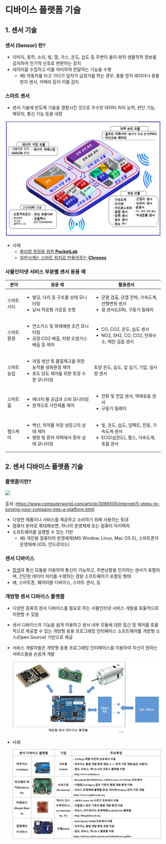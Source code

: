 # 디바이스 플랫폼 기술

## 1. 센서 기술

### 센서 (Sensor) 란?
- 이미지, 동작, 소리, 빛, 열, 가스, 온도, 습도 등 주변의 물리·화학·생물학적 정보를 감지하여 전기적 신호로 변환하는 장치
- 데이터를 수집하고 이를 처리하여 전달하는 기능을 수행
	- 예) 자동차를 타고 가다가 앞차가 급정거를 하는 경우, 충돌 방지 레이더나 충돌 방지 센서, 카메라 등이 이를 감지

### 스마트 센서
- 센서 기술에 반도체 기술을 결합시킨 것으로 우수한 데이터 처리 능력, 판단 기능, 메모리, 통신 기능 등을 내장

<img src=images/smart-sensor.png width=600>

- 사례
	- [물리량 측정을 위한 **PocketLab**](https://m.post.naver.com/viewer/postView.nhn?volumeNo=5511139&memberNo=29546687&vType=VERTICAL) 
	- [일반시계는 스마트 워치로 만들어주는 **Chronos**](https://wearchronos.com/)

### 사물인터넷 서비스 부분별 센서 응용 예
|분야|응용 예 | 활용센서|
|---|---|---|
|스마트시티|<ul><li> 빌딩, 다리 등 구조물 상태 모니터링 <li> 날씨 적응형 가로등 조명</ul>| <ul><li> 균열 검출, 균열 전파, 가속도계, 선형변위 센서 <li> 광 센서(LDR), 구동기 릴레이</ul>|
|스마트환경|<ul><li> 연소가스 및 화재예방 조건 모니터링 <li> 공장 CO2 배출, 차량 오염가스 배출 등 제어</ul>|<ul><li> CO, CO2, 온도, 습도 센서 <li> NO2, SH2, CO, CO2, 탄화수소, 메탄 검출 센서</ul>|
|스마트농업|<ul><li> 과일 생산 및 품질제고를 위한 농작물 생육환경 제어 <li>포도 당도 제어를 위한 토양 수분 모니터링</ul>|토양 온도, 습도, 잎 습기, 기압, 일사량 센서|
|스마트홈| <ul><li>에너지·물 공급과 소비 모니터링 <li>원격으로 가전제품 제어 </ul>|<ul><li>전류 및 전압 센서, 액체유동 센서 <li>구동기 릴레이 </ul>|
|헬스케어| <ul><li>백신, 의약품 저장 냉장고의 상태 제어 <li> 병원 및 환자 자택에서 환자 상태 모니터링</ul>|<ul><li>빛, 온도, 습도, 임팩트, 진동, 가속도계 센서 <li>ECG(심전도), 펄스, 가속도계, 호흡 센서</ul>|


## 2. 센서 디바이스 플랫폼 기술

### 플랫폼이란?

<img src=https://images.techhive.com/images/article/2016/06/platform-100668969-primary.idge.jpg>

출처: https://www.computerworld.com/article/3089505/internet/5-steps-to-turning-your-company-into-a-platform.html
		
- 다양한 제품이나 서비스를 제공하고 소비하기 위해 사용하는 토대
- 컴퓨터 분야로 확대해보면, 하나의 운영체제 또는 컴퓨터 아키텍처
- 소프트웨어를 실행할 수 있는 기반
	- 예) 개인용 컴퓨터의 운영체제(MS Window, Linux, Mac OS X), 스마트폰의 운영체제 (iOS, 안드로이드)

### 센서 디바이스
- [칩셋](https://ko.wikipedia.org/wiki/%EC%B9%A9%EC%85%8B)과 통신 모듈을 이용하여 통신이 가능하고, 주변상황을 인지하는 센서가 포함되며, 간단한 데이터 처리를 수행하는 경량 소프트웨어가 포함된 형태
- 예, 스마트폰, 웨어러블 디바이스, 스마트 센서, 등 

<!--
- 프로세서, 통신 모듈, 센서 모듈, 구동기 모듈, 개방형 응용 프로그래밍 인터페이스(Open Application Programming Interface,　Open API) 소프트웨어로 구성
-->

### 개방형 센서 디바이스 플랫폼
- 다양한 종류의 센서 디바이스를 필요로 하는 사물인터넷 서비스 개발을 효율적으로 지원할 수 있음
- 센서 디바이스의 기능을 쉽게 이용하고 센서 내부 모듈에 대한 접근 및 제어를 효율적으로 제공할 수 있는 개방형 응용 프로그래밍 인터페이스 소프트웨어를 개방형 소스(Open Source) 기반으로 제공
- 서비스 개발자들은 개방형 응용 프로그래밍 인터페이스를 이용하여 자신이 원하는 서비스들을 손쉽게 개발
	
	<img src="images/sensor-device-platform-concept.png">
	
- 사례

	<img src="images/sensor-device-platform.png">



